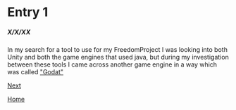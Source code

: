 # Entry 1
##### X/X/XX

In my search for a tool to use for my FreedomProject I was looking into both Unity and both the game engines that used java, but during my investigation between these tools I came across another game engine in a way which was called ["Godat"](https://godotengine.org/)

[Next](entry02.md)

[Home](../README.md)